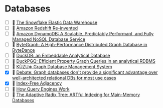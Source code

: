 # Databases
- [ ] 📄 [The Snowflake Elastic Data Warehouse](https://dl.acm.org/doi/pdf/10.1145/2882903.2903741)
- [ ] 📄 [Amazon Redshift Re-invented](https://assets.amazon.science/93/e0/a347021a4c6fbbccd5a056580d00/sigmod22-redshift-reinvented.pdf)
- [ ] 📄 [Amazon DynamoDB: A Scalable, Predictably Performant, and Fully Managed NoSQL Database Service](https://www.usenix.org/system/files/atc22-elhemali.pdf)
- [ ] 📄 [ByteGraph: A High-Performance Distributed Graph Database in ByteDance](https://vldb.org/pvldb/vol15/p3306-li.pdf)
- [ ] 📄 [DuckDB: an Embeddable Analytical Database](https://mytherin.github.io/papers/2019-duckdbdemo.pdf)
- [ ] 📄 [DuckPGQ: Efficient Property Graph Queries in an analytical RDBMS](https://www.cidrdb.org/cidr2023/papers/p66-wolde.pdf)
- [ ] 📄 [KÙZU∗ Graph Database Management System](https://www.cidrdb.org/cidr2023/papers/p48-jin.pdf)
- [x] 🔗 [Debate: Graph databases don't provide a significant advantage over well-architected relational DBs for most use cases](https://www.theregister.com/Debates/2023/03/06/great_graph_debate/)
- [x] 🔗 [Index-Free Adjacency](https://thomasvilhena.com/2019/08/index-free-adjacency)
- [ ] 🔗 [How Query Engines Work](https://howqueryengineswork.com/00-acknowledgments.html)
- [ ] 📄 [The Adaptive Radix Tree: ARTful Indexing for Main-Memory Databases](https://db.in.tum.de/~leis/papers/ART.pdf)
